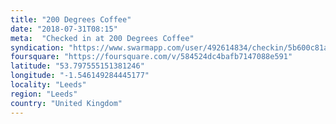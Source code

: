 ```yaml
---
title: "200 Degrees Coffee"
date: "2018-07-31T08:15"
meta:  "Checked in at 200 Degrees Coffee"
syndication: "https://www.swarmapp.com/user/492614834/checkin/5b600c81a2c00b002c916830"
foursquare: "https://foursquare.com/v/584524dc4bafb7147088e591"
latitude: "53.797555151381246"
longitude: "-1.546149284445177"
locality: "Leeds"
region: "Leeds"
country: "United Kingdom"
---
```



